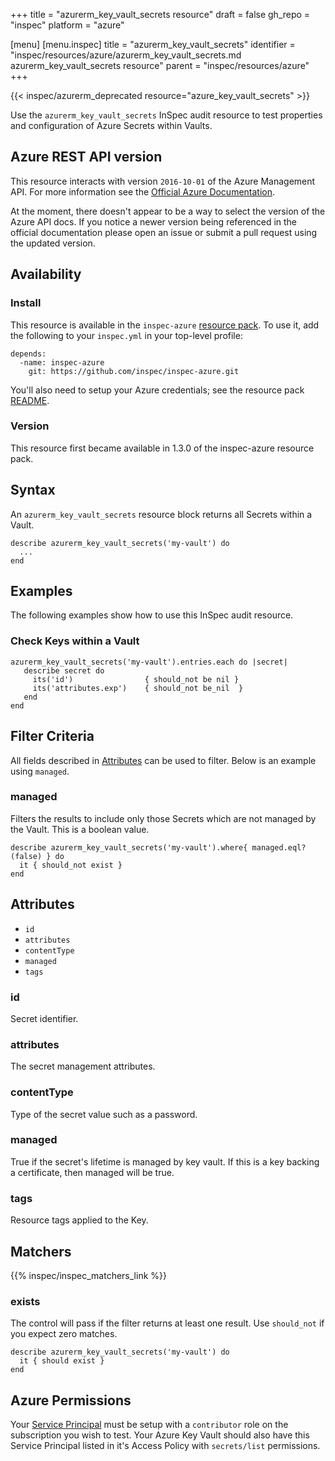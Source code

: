+++
title = "azurerm_key_vault_secrets resource"
draft = false
gh_repo = "inspec"
platform = "azure"

[menu]
  [menu.inspec]
    title = "azurerm_key_vault_secrets"
    identifier = "inspec/resources/azure/azurerm_key_vault_secrets.md azurerm_key_vault_secrets resource"
    parent = "inspec/resources/azure"
+++

{{< inspec/azurerm_deprecated resource="azure_key_vault_secrets" >}}

Use the `azurerm_key_vault_secrets` InSpec audit resource to test properties and configuration of Azure Secrets within Vaults.

## Azure REST API version

This resource interacts with version `2016-10-01` of the Azure Management API. For more
information see the [Official Azure Documentation](https://docs.microsoft.com/en-us/rest/api/keyvault/getsecrets/getsecrets).

At the moment, there doesn't appear to be a way to select the version of the
Azure API docs. If you notice a newer version being referenced in the official
documentation please open an issue or submit a pull request using the updated
version.

## Availability

### Install

This resource is available in the `inspec-azure` [resource
pack](/inspec/glossary/#resource-pack). To use it, add the
following to your `inspec.yml` in your top-level profile:

    depends:
      -name: inspec-azure
        git: https://github.com/inspec/inspec-azure.git

You'll also need to setup your Azure credentials; see the resource pack
[README](https://github.com/inspec/inspec-azure#inspec-for-azure).

### Version

This resource first became available in 1.3.0 of the inspec-azure resource pack.

## Syntax

An `azurerm_key_vault_secrets` resource block returns all Secrets within a Vault.

    describe azurerm_key_vault_secrets('my-vault') do
      ...
    end

## Examples

The following examples show how to use this InSpec audit resource.

### Check Keys within a Vault

    azurerm_key_vault_secrets('my-vault').entries.each do |secret|
       describe secret do
         its('id')                { should_not be nil }
         its('attributes.exp')    { should_not be_nil  }
       end
    end

## Filter Criteria

All fields described in [Attributes](#attributes) can be used to filter. Below is an example using `managed`.

### managed

Filters the results to include only those Secrets which are not managed by the Vault. This is a boolean value.

    describe azurerm_key_vault_secrets('my-vault').where{ managed.eql?(false) } do
      it { should_not exist }
    end

## Attributes

- `id`
- `attributes`
- `contentType`
- `managed`
- `tags`

### id

Secret identifier.

### attributes

The secret management attributes.

### contentType

Type of the secret value such as a password.

### managed

True if the secret's lifetime is managed by key vault. If this is a key backing a certificate, then managed will be true.

### tags

Resource tags applied to the Key.

## Matchers

{{% inspec/inspec_matchers_link %}}

### exists

The control will pass if the filter returns at least one result. Use
`should_not` if you expect zero matches.

    describe azurerm_key_vault_secrets('my-vault') do
      it { should exist }
    end

## Azure Permissions

Your [Service
Principal](https://docs.microsoft.com/en-us/azure/azure-resource-manager/resource-group-create-service-principal-portal)
must be setup with a `contributor` role on the subscription you wish to test.
Your Azure Key Vault should also have this Service Principal listed in it's Access Policy with `secrets/list` permissions.
